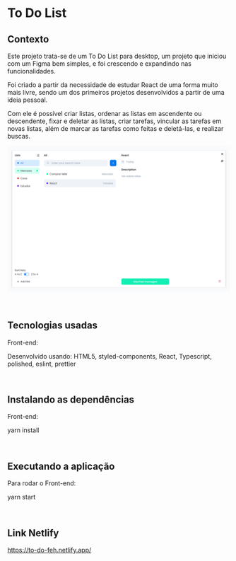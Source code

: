 # To Do List

## Contexto

Este projeto trata-se de um To Do List para desktop, um projeto que iniciou com um Figma bem simples, e foi crescendo e expandindo nas funcionalidades.

Foi criado a partir da necessidade de estudar React de uma forma muito mais livre, sendo um dos primeiros projetos desenvolvidos a partir de uma ideia pessoal.

Com ele é possível criar listas, ordenar as listas em ascendente ou descendente, fixar e deletar as listas, criar tarefas, vincular as tarefas em novas listas, além de marcar as tarefas como feitas e deletá-las, e realizar buscas.

<img src="./src/assets/images/desktop.png">

&nbsp;

## Tecnologias usadas

Front-end:

Desenvolvido usando: HTML5, styled-components, React, Typescript, polished, eslint, prettier

&nbsp;

## Instalando as dependências

Front-end:

yarn install

&nbsp;

## Executando a aplicação

Para rodar o Front-end:

yarn start

&nbsp;

## Link Netlify

https://to-do-feh.netlify.app/
